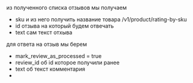 из полученного списка отзывов мы получаем 

- sku и из него получить название товара /v1/product/rating-by-sku
- id отзыва на который будем отвечать 
- text сам текст отхыва

для ответа на отзыв мы берем 
- mark_review_as_processed = true 
- review_id об  id которое получили ранее
- text об текст комментария
- 